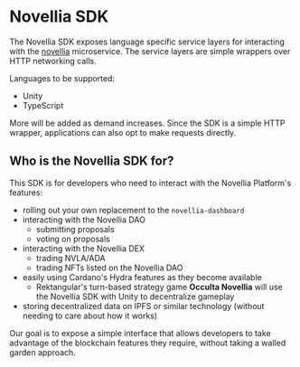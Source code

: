 # Novellia SDK

The Novellia SDK exposes language specific service layers for interacting with the [novellia](https://github.com/RektangularStudios/novellia) microservice. The service layers are simple wrappers over HTTP networking calls.

Languages to be supported:
- Unity
- TypeScript

More will be added as demand increases. Since the SDK is a simple HTTP wrapper, applications can also opt to make requests directly.

## Who is the Novellia SDK for?

This SDK is for developers who need to interact with the Novellia Platform's features:
- rolling out your own replacement to the `novellia-dashboard`
- interacting with the Novellia DAO
  - submitting proposals
  - voting on proposals
- interacting with the Novellia DEX
  - trading NVLA/ADA
  - trading NFTs listed on the Novellia DAO
- easily using Cardano's Hydra features as they become available
  - Rektangular's turn-based strategy game **Occulta Novellia** will use the Novellia SDK with Unity to decentralize gameplay
- storing decentralized data on IPFS or similar technology (without needing to care about how it works)

Our goal is to expose a simple interface that allows developers to take advantage of the blockchain features they require, without taking a walled garden approach.
